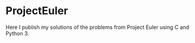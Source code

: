 # ProjectEuler


Here I publish my solutions of the problems from Project Euler using C and Python 3.
